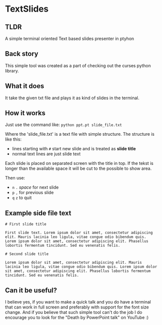 # TextSlides

## TLDR
A simple terminal oriented Text based slides presenter in ptyhon

## Back story
This simple tool was created as a part of checking out the curses python library.

## What it does
It take the given txt file and plays it as kind of slides in the terminal.

## How it works
Just use the command like:
`python ppt.pt slide_file.txt`

Where the 'slide_file.txt' is a text file with simple structure.
The structure is like this:
- lines starting with `#` start new slide and is treated as **slide title**
- normal text lines are just slide text

Each slide is placed on separated screen with the title in top. If the tekst is longer than the available space it will be cut to the possible to show area.

Then use:
- `n` `.` _space_ for next slide
- `p` `,` for previous slide
- `q` `z` to quit


## Example side file text
```
# First slide title

First slide text. Lorem ipsum dolor sit amet, consectetur adipiscing elit. Mauris lacinia leo ligula, vitae congue odio bibendum quis. Lorem ipsum dolor sit amet, consectetur adipiscing elit. Phasellus lobortis fermentum tincidunt. Sed eu venenatis felis.

# Second slide title

Lorem ipsum dolor sit amet, consectetur adipiscing elit. Mauris lacinia leo ligula, vitae congue odio bibendum quis. Lorem ipsum dolor sit amet, consectetur adipiscing elit. Phasellus lobortis fermentum tincidunt. Sed eu venenatis felis.
```

## Can it be useful?

I believe yes, if you want to make a quick talk and you do have a terminal that can work in full screen and preferably with support for the font size change. 
And if you believe that such simple tool can't do the job I do encourage you to look for the "Death by PowerPoint talk" on YouTube :) 
